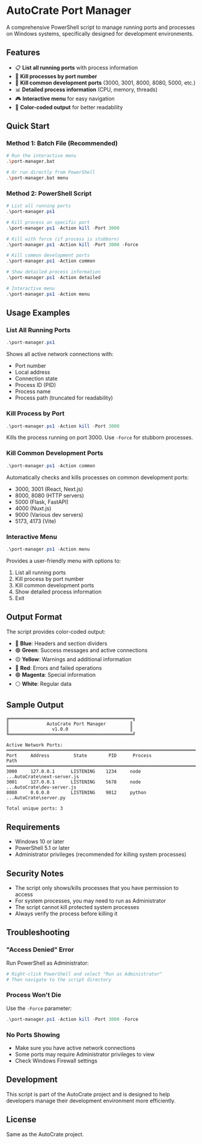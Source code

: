 # AutoCrate Port Manager

A comprehensive PowerShell script to manage running ports and processes on Windows systems, specifically designed for development environments.

## Features

- 📋 **List all running ports** with process information
- 🎯 **Kill processes by port number**
- 🚀 **Kill common development ports** (3000, 3001, 8000, 8080, 5000, etc.)
- 📊 **Detailed process information** (CPU, memory, threads)
- 🎮 **Interactive menu** for easy navigation
- 🎨 **Color-coded output** for better readability

## Quick Start

### Method 1: Batch File (Recommended)
```bash
# Run the interactive menu
.\port-manager.bat

# Or run directly from PowerShell
.\port-manager.bat menu
```

### Method 2: PowerShell Script
```powershell
# List all running ports
.\port-manager.ps1

# Kill process on specific port
.\port-manager.ps1 -Action kill -Port 3000

# Kill with force (if process is stubborn)
.\port-manager.ps1 -Action kill -Port 3000 -Force

# Kill common development ports
.\port-manager.ps1 -Action common

# Show detailed process information
.\port-manager.ps1 -Action detailed

# Interactive menu
.\port-manager.ps1 -Action menu
```

## Usage Examples

### List All Running Ports
```powershell
.\port-manager.ps1
```
Shows all active network connections with:
- Port number
- Local address
- Connection state
- Process ID (PID)
- Process name
- Process path (truncated for readability)

### Kill Process by Port
```powershell
.\port-manager.ps1 -Action kill -Port 3000
```
Kills the process running on port 3000. Use `-Force` for stubborn processes.

### Kill Common Development Ports
```powershell
.\port-manager.ps1 -Action common
```
Automatically checks and kills processes on common development ports:
- 3000, 3001 (React, Next.js)
- 8000, 8080 (HTTP servers)
- 5000 (Flask, FastAPI)
- 4000 (Nuxt.js)
- 9000 (Various dev servers)
- 5173, 4173 (Vite)

### Interactive Menu
```powershell
.\port-manager.ps1 -Action menu
```
Provides a user-friendly menu with options to:
1. List all running ports
2. Kill process by port number
3. Kill common development ports
4. Show detailed process information
5. Exit

## Output Format

The script provides color-coded output:
- 🔵 **Blue**: Headers and section dividers
- 🟢 **Green**: Success messages and active connections
- 🟡 **Yellow**: Warnings and additional information
- 🔴 **Red**: Errors and failed operations
- 🟣 **Magenta**: Special information
- ⚪ **White**: Regular data

## Sample Output

```
╔══════════════════════════════════════════════╗
║              AutoCrate Port Manager         ║
║                v1.0.0                       ║
╚══════════════════════════════════════════════╝

Active Network Ports:
═══════════════════════════════════════════════════════════════════════════════
Port     Address         State        PID      Process              Path
═══════════════════════════════════════════════════════════════════════════════
3000     127.0.0.1      LISTENING    1234     node                 ...AutoCrate\next-server.js
3001     127.0.0.1      LISTENING    5678     node                 ...AutoCrate\dev-server.js
8080     0.0.0.0        LISTENING    9012     python               ...AutoCrate\server.py

Total unique ports: 3
```

## Requirements

- Windows 10 or later
- PowerShell 5.1 or later
- Administrator privileges (recommended for killing system processes)

## Security Notes

- The script only shows/kills processes that you have permission to access
- For system processes, you may need to run as Administrator
- The script cannot kill protected system processes
- Always verify the process before killing it

## Troubleshooting

### "Access Denied" Error
Run PowerShell as Administrator:
```powershell
# Right-click PowerShell and select "Run as Administrator"
# Then navigate to the script directory
```

### Process Won't Die
Use the `-Force` parameter:
```powershell
.\port-manager.ps1 -Action kill -Port 3000 -Force
```

### No Ports Showing
- Make sure you have active network connections
- Some ports may require Administrator privileges to view
- Check Windows Firewall settings

## Development

This script is part of the AutoCrate project and is designed to help developers manage their development environment more efficiently.

## License

Same as the AutoCrate project.

